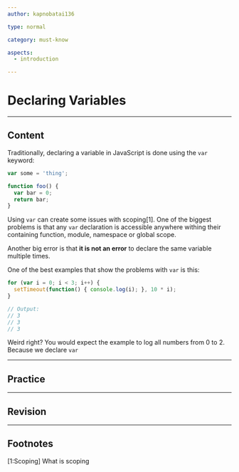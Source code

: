 ```yaml
---
author: kapnobatai136

type: normal

category: must-know

aspects:
  - introduction

---
```


# Declaring Variables

---
## Content

Traditionally, declaring a variable in JavaScript is done using the `var` keyword:

```js
var some = 'thing';

function foo() {
  var bar = 0;
  return bar;
}
```

Using `var` can create some issues with scoping[1]. One of the biggest problems is that any `var` declaration is accessible anywhere withing their containing function, module, namespace or global scope. 

Another big error is that **it is not an error** to declare the same variable multiple times.

One of the best examples that show the problems with `var` is this:

```ts
for (var i = 0; i < 3; i++) {
  setTimeout(function() { console.log(i); }, 10 * i);
}

// Output:
// 3
// 3
// 3
```

Weird right? You would expect the example to log all numbers from 0 to 2. Because we declare `var`

---
## Practice



---
## Revision


---
## Footnotes

[1:Scoping]
What is scoping